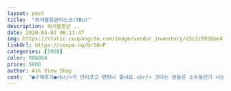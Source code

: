 ```yaml
---
layout: post 
title:  "워셔블항균마스크(YBU)" 
description: 워셔블항균 ..
date: 2020-03-03 06:11:47 
img: https://static.coupangcdn.com/image/vendor_inventory/d3c2/9920be4fcf7cd936b0d53876d35fff5e8469efa6b95158b1631dd56012ab.jpg 
linkUrl: https://coupa.ng/br5DnP 
categories: [1008] 
color: 006064 
price: 5800 
author: Ask View Shop 
cont:  "●구매후기●<br/>귀 안아프고 편하니 좋네요.<br/> 크다는 분들은 소두들인가 나는 딱맞는데 흑.<br/> 아니 근데 시국이 그렇다지만 화이트 2장 시켰는데 왜 깜장 2개를 보내구 그래여 사장님 ㅋ 도둑놈 같자나.<br/> 암튼 잘쓸게요.<br/> 살다살다 마스크를 택배로 다시켜보네그려.<br/><br/>급해서 구매하긴 했는데 제가 원했던 원단은 아닙니다.<br/>숨쉬기는 편하나 입으로 숨쉴경우 쉽게 습기차고 이게 과연 차단이 되는건가 싶습니다.<br/>이중으로 제작된게 아니라서 좀 허술해보이기도 합니다.<br/>사이즈도 좀 커서 헐렁합니다.<br/>제품 디자인 자체가 코와이어가 없는 제품인지라 안경에 김서림도 심한편입니다.<br/><br/>얼굴  잘가려지고 숨 쉬기 편해여 다만 어쩔수 없는거는 안경쓰는 입장으로 천이나 일회용이나 습기가 차는거는 어쩔수 없나봐욤ㅜ<br/>확실히 귀잡아 땡기지 않아서 그건 편해여  마스크 오래 끼다 보면 아시져 ㅜㅜ 귀아픈거 ㅜ<br/>" 
---
```

